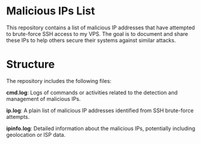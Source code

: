 # Malicious IPs List
This repository contains a list of malicious IP addresses that have attempted to brute-force SSH access to my VPS. The goal is to document and share these IPs to help others secure their systems against similar attacks.

# Structure
The repository includes the following files:

**cmd.log**: Logs of commands or activities related to the detection and management of malicious IPs.

**ip.log**: A plain list of malicious IP addresses identified from SSH brute-force attempts.

**ipinfo.log**: Detailed information about the malicious IPs, potentially including geolocation or ISP data.

